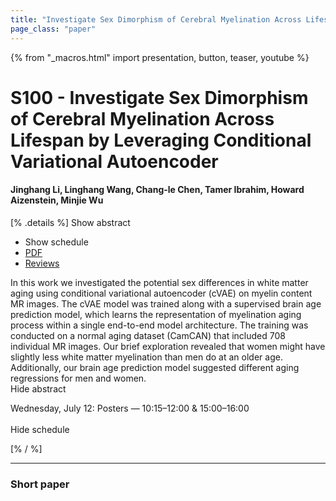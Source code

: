 ```yaml
---
title: "Investigate Sex Dimorphism of Cerebral Myelination Across Lifespan by Leveraging Conditional Variational Autoencoder"
page_class: "paper"
---
```


{% from "_macros.html" import presentation, button, teaser, youtube %}

# S100 - Investigate Sex Dimorphism of Cerebral Myelination Across Lifespan by Leveraging Conditional Variational Autoencoder

#### Jinghang Li, Linghang Wang, Chang-le Chen, Tamer Ibrahim, Howard Aizenstein, Minjie Wu

[% .details %]
<a class="toggle_visibility" data-selector=".abstract" data-level="3">Show abstract</a>
- <a class="toggle_visibility" data-selector=".schedule" data-level="3">Show schedule</a>
- <a href="https://openreview.net/pdf?id=dPWotG03R-h">PDF</a>
- <a href="https://openreview.net/forum?id=dPWotG03R-h">Reviews</a>

<p>
    <span class="abstract">
        In this work we investigated the potential sex differences in white matter aging using conditional variational autoencoder (cVAE) on myelin content MR images. The cVAE model was trained along with a supervised brain age prediction model, which learns the representation of myelination aging process within a single end-to-end model architecture. The training was conducted on a normal aging dataset (CamCAN) that included 708 individual MR images. Our brief exploration revealed that women might have slightly less white matter myelination than men do at an older age. Additionally, our brain age prediction model suggested different aging regressions for men and women.
        <br>
        <span class="actions"><a class="toggle_visibility" data-level="2">Hide abstract</a></span>
    </span>
</p>

<p>
    <span class="schedule">
        Wednesday, July 12: Posters — 10:15–12:00 & 15:00–16:00<br>
        <br>
        <span class="actions"><a class="toggle_visibility" data-level="2">Hide schedule</a></span>
    </span>
</p>
[% / %]

---


### Short paper
